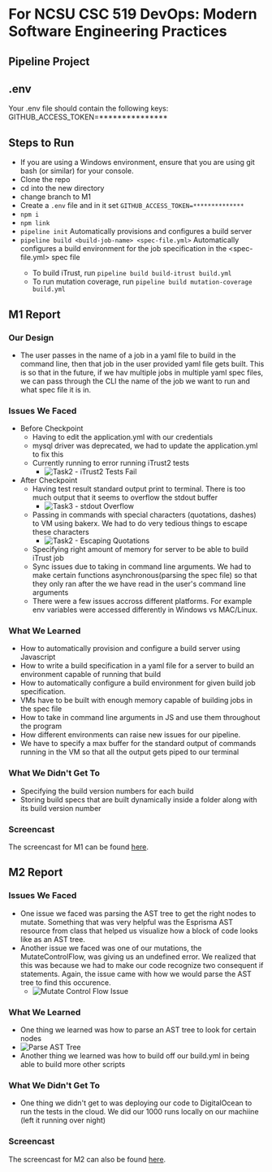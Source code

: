 
# For NCSU CSC 519 DevOps: Modern Software Engineering Practices

## Pipeline Project

## .env
Your .env file should contain the following keys:
GITHUB_ACCESS_TOKEN=***************

## Steps to Run
* If you are using a Windows environment, ensure that you are using git bash (or similar) for your console.
* Clone the repo
* cd into the new directory
* change branch to M1
* Create a `.env` file and in it set `GITHUB_ACCESS_TOKEN=**************`
* `npm i`
* `npm link`
* `pipeline init`  Automatically provisions and configures a build server
* `pipeline build <build-job-name> <spec-file.yml>`    Automatically configures a build environment for the <build-job-name> job specification in the <spec-file.yml> spec file
  * To build iTrust, run `pipeline build build-itrust build.yml`
  * To run mutation coverage, run `pipeline build mutation-coverage build.yml`

## M1 Report
 
### Our Design
 * The user passes in the name of a job in a yaml file to build in the command line, then that job in the user provided yaml file gets built. This is so that in the future, if we hav multiple jobs in multiple yaml spec files, we can pass through the CLI the name of the job we want to run and what spec file it is in.

### Issues We Faced
 * Before Checkpoint
   * Having to edit the application.yml with our credentials
   * mysql driver was deprecated, we had to update the application.yml to fix this
   * Currently running to error running iTrust2 tests
     * ![Task2 - iTrust2 Tests Fail](https://github.ncsu.edu/CSC-DevOps-S22/DEVOPS-37/blob/main/images/Task2_iTrust2_Tests_Fail.png)
 * After Checkpoint
   * Having test result standard output print to terminal. There is too much output that it seems to overflow the stdout buffer
     * ![Task3 - stdout Overflow](https://github.ncsu.edu/CSC-DevOps-S22/DEVOPS-37/blob/main/images/Task3_stdout_overflow.png)
   * Passing in commands with special characters (quotations, dashes) to VM using bakerx. We had to do very tedious things to escape these characters
     * ![Task2 - Escaping Quotations](https://github.ncsu.edu/CSC-DevOps-S22/DEVOPS-37/blob/main/images/Task2_Escape_Characters.png)
   * Specifying right amount of memory for server to be able to build iTrust job
   * Sync issues due to taking in command line arguments. We had to make certain functions asynchronous(parsing the spec file) so that they only ran after the we have read in the user's command line arguments
   * There were a few issues accross different platforms. For example env variables were accessed differently in Windows vs MAC/Linux.

### What We Learned
 * How to automatically provision and configure a build server using Javascript
 * How to write a build specification in a yaml file for a server to build an environment capable of running that build
 * How to automatically configure a build environment for given build job specification.
 * VMs have to be built with enough memory capable of building jobs in the spec file
 * How to take in command line arguments in JS and use them throughout the program
 * How different environments can raise new issues for our pipeline.
 * We have to specify a max buffer for the standard output of commands running in the VM so that all the output gets piped to our terminal

### What We Didn't Get To
 * Specifying the build version numbers for each build
 * Storing build specs that are built dynamically inside a folder along with its build version number
 
### Screencast
 The screencast for M1 can be found [here](https://github.ncsu.edu/CSC-DevOps-S22/DEVOPS-37/tree/main/Screencasts).
 
## M2 Report
 
### Issues We Faced
* One issue we faced was parsing the AST tree to get the right nodes to mutate. Something that was very helpful was the Esprisma AST resource from class that helped us visualize how a block of code looks like as an AST tree.
* Another issue we faced was one of our mutations, the MutateControlFlow, was giving us an undefined error. We realized that this was because we had to make our code recognize two consequent if statements. Again, the issue came with how we would parse the AST tree to find this occurence.
  * ![Mutate Control Flow Issue](https://github.ncsu.edu/CSC-DevOps-S22/DEVOPS-37/blob/main/images/mutatecontrolflow_pic.png)

### What We Learned
* One thing we learned was how to parse an AST tree to look for certain nodes
 * ![Parse AST Tree](https://github.ncsu.edu/CSC-DevOps-S22/DEVOPS-37/blob/main/images/esprima_parser.png)
* Another thing we learned was how to build off our build.yml in being able to build more other scripts

### What We Didn't Get To
* One thing we didn't get to was deploying our code to DigitalOcean to run the tests in the cloud. We did our 1000 runs locally on our machiine (left it running over night)
 
### Screencast
 The screencast for M2 can also be found [here](https://github.ncsu.edu/CSC-DevOps-S22/DEVOPS-37/tree/main/Screencasts).
